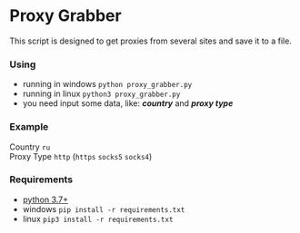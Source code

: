 # Proxy Grabber
This script is designed to get proxies from several sites and save it to a file. 
### Using
* running in windows ```python proxy_grabber.py```
* running in linux ```python3 proxy_grabber.py```
* you need input some data, like: ***country*** and ***proxy type***
### Example
Country ```ru```<br>
Proxy Type ```http``` (```https``` ```socks5``` ```socks4```)
### Requirements
* [python 3.7+](https://www.python.org/)
* windows ```pip install -r requirements.txt```
* linux ```pip3 install -r requirements.txt``` 
